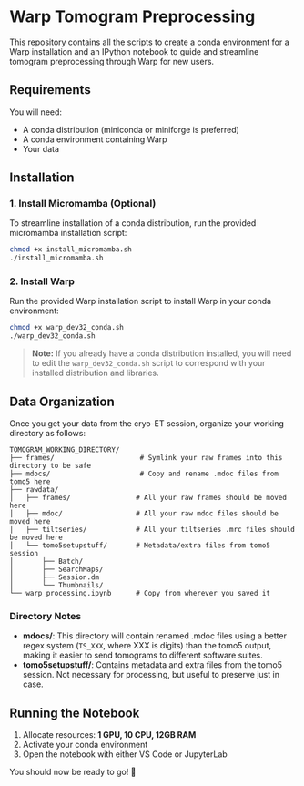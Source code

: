 # Warp Tomogram Preprocessing

This repository contains all the scripts to create a conda environment for a Warp installation and an IPython notebook to guide and streamline tomogram preprocessing through Warp for new users.

## Requirements

You will need:
- A conda distribution (miniconda or miniforge is preferred)
- A conda environment containing Warp
- Your data

## Installation

### 1. Install Micromamba (Optional)

To streamline installation of a conda distribution, run the provided micromamba installation script:

```bash
chmod +x install_micromamba.sh
./install_micromamba.sh
```

### 2. Install Warp

Run the provided Warp installation script to install Warp in your conda environment:

```bash
chmod +x warp_dev32_conda.sh
./warp_dev32_conda.sh
```

> **Note:** If you already have a conda distribution installed, you will need to edit the `warp_dev32_conda.sh` script to correspond with your installed distribution and libraries.

## Data Organization

Once you get your data from the cryo-ET session, organize your working directory as follows:

```
TOMOGRAM_WORKING_DIRECTORY/
├── frames/                     # Symlink your raw frames into this directory to be safe
├── mdocs/                      # Copy and rename .mdoc files from tomo5 here
├── rawdata/
│   ├── frames/                # All your raw frames should be moved here
│   ├── mdoc/                  # All your raw mdoc files should be moved here
│   ├── tiltseries/            # All your tiltseries .mrc files should be moved here
│   └── tomo5setupstuff/       # Metadata/extra files from tomo5 session
│       ├── Batch/
│       ├── SearchMaps/
│       ├── Session.dm
│       └── Thumbnails/
└── warp_processing.ipynb      # Copy from wherever you saved it
```

### Directory Notes

- **mdocs/**: This directory will contain renamed .mdoc files using a better regex system (`TS_XXX`, where XXX is digits) than the tomo5 output, making it easier to send tomograms to different software suites.
- **tomo5setupstuff/**: Contains metadata and extra files from the tomo5 session. Not necessary for processing, but useful to preserve just in case.

## Running the Notebook

1. Allocate resources: **1 GPU, 10 CPU, 12GB RAM**
2. Activate your conda environment
3. Open the notebook with either VS Code or JupyterLab

You should now be ready to go! 🚀
